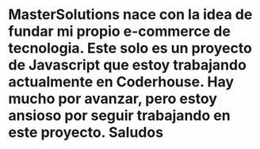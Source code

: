 # MasterSolutions nace con la idea de fundar mi propio e-commerce de tecnologia. Este solo es un proyecto de Javascript que estoy trabajando actualmente en Coderhouse. Hay mucho por avanzar, pero estoy ansioso por seguir trabajando en este proyecto. Saludos
